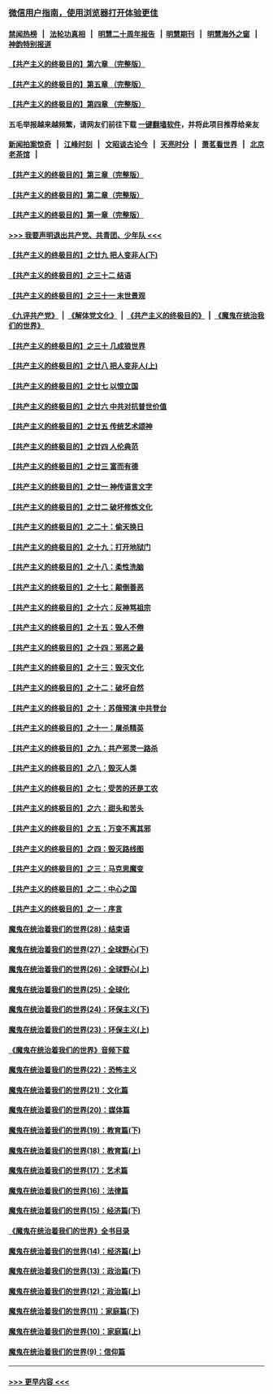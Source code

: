 ### [微信用户指南，使用浏览器打开体验更佳](https://github.com/gfw-breaker/banned-news1/blob/master/indexes/wechat-guide.md?t=0)
#### [禁闻热榜](热点新闻.md?t=0)  &nbsp;&nbsp;|&nbsp;&nbsp; [法轮功真相](https://github.com/gfw-breaker/truth/blob/master/README.md?t=0) &nbsp;&nbsp;|&nbsp;&nbsp; [明慧二十周年报告](https://github.com/gfw-breaker/mh-reports/blob/master/README.md?t=0) &nbsp;&nbsp;|&nbsp;&nbsp;[明慧期刊](https://github.com/gfw-breaker/mh-qikan) &nbsp;&nbsp;|&nbsp;&nbsp; [明慧海外之窗](https://github.com/gfw-breaker/mh-news/blob/master/README.md?t=0) &nbsp;&nbsp;|&nbsp;&nbsp; [神韵特别报道](https://github.com/gfw-breaker/mh-news/blob/master/shenyun.md?t=0)
#### [【共产主义的终极目的】第六章 （完整版）](../pages/nsc422/n11428913.md?t=02122055) 
#### [【共产主义的终极目的】第五章 （完整版）](../pages/nsc422/n11428912.md?t=02122055) 
#### [【共产主义的终极目的】第四章 （完整版）](../pages/nsc422/n11428907.md?t=02122055) 
#### 五毛举报越来越频繁，请网友们前往下载 [一键翻墙软件](https://github.com/gfw-breaker/ssr-accounts)，并将此项目推荐给亲友
#### [新闻拍案惊奇](https://github.com/gfw-breaker/banned-news1/blob/master/pages/link4.md) &nbsp;&nbsp;|&nbsp;&nbsp; [江峰时刻](https://github.com/gfw-breaker/banned-news1/blob/master/pages/link4.md) &nbsp;&nbsp;|&nbsp;&nbsp; [文昭谈古论今](https://github.com/gfw-breaker/banned-news1/blob/master/pages/link4.md) &nbsp;&nbsp;|&nbsp;&nbsp; [天亮时分](https://github.com/gfw-breaker/banned-news1/blob/master/pages/link4.md) &nbsp;&nbsp;|&nbsp;&nbsp; [萧茗看世界](https://github.com/gfw-breaker/banned-news1/blob/master/pages/link4.md) &nbsp;&nbsp;|&nbsp;&nbsp; [北京老茶馆](https://github.com/gfw-breaker/banned-news1/blob/master/pages/link4.md) &nbsp;&nbsp;|&nbsp;&nbsp; 
#### [【共产主义的终极目的】第三章（完整版）](../pages/nsc422/n11428848.md?t=02122055) 
#### [【共产主义的终极目的】第二章（完整版）](../pages/nsc422/n11428831.md?t=02122055) 
#### [【共产主义的终极目的】第一章（完整版）](../pages/nsc422/n11417651.md?t=02122055) 
#### [>>> 我要声明退出共产党、共青团、少年队 <<<](https://github.com/begood0513/goodnews/blob/master/quit/letter.md) 
#### [【共产主义的终极目的】之廿九 把人变非人(下)](../pages/nsc422/n11344140.md?t=02122055) 
#### [【共产主义的终极目的】之三十二 结语](../pages/nsc422/n11360535.md?t=02122055) 
#### [【共产主义的终极目的】之三十一 末世景观](../pages/nsc422/n11351129.md?t=02122055) 
#### [《九评共产党》](https://github.com/begood0513/9ping.md/blob/master/README.md) &nbsp;|&nbsp; [《解体党文化》](../../../../jtdwh.md/blob/master/README.md)  &nbsp;|&nbsp; [《共产主义的终极目的》](../../../../gczydzjmd.md/blob/master/README.md) &nbsp;|&nbsp; [《魔鬼在统治我们的世界》](../../../../mgztzwmdsj.md/blob/master/README.md) 
#### [【共产主义的终极目的】之三十 几成狼世界](../pages/nsc422/n11348280.md?t=02122055) 
#### [【共产主义的终极目的】之廿八 把人变非人(上)](../pages/nsc422/n11340492.md?t=02122055) 
#### [【共产主义的终极目的】之廿七 以恨立国](../pages/nsc422/n11336944.md?t=02122055) 
#### [【共产主义的终极目的】之廿六 中共对抗普世价值](../pages/nsc422/n11324785.md?t=02122055) 
#### [【共产主义的终极目的】之廿五 传统艺术颂神](../pages/nsc422/n11296396.md?t=02122055) 
#### [【共产主义的终极目的】之廿四 人伦典范](../pages/nsc422/n11296397.md?t=02122055) 
#### [【共产主义的终极目的】之廿三 富而有德](../pages/nsc422/n11283598.md?t=02122055) 
#### [【共产主义的终极目的】之廿一 神传语言文字](../pages/nsc422/n11263265.md?t=02122055) 
#### [【共产主义的终极目的】之廿二 破坏修炼文化](../pages/nsc422/n11245728.md?t=02122055) 
#### [【共产主义的终极目的】之二十：偷天换日](../pages/nsc422/n11238846.md?t=02122055) 
#### [【共产主义的终极目的】之十九：打开地狱门](../pages/nsc422/n11206376.md?t=02122055) 
#### [【共产主义的终极目的】之十八：柔性洗脑](../pages/nsc422/n11199994.md?t=02122055) 
#### [【共产主义的终极目的】之十七：颠倒善恶](../pages/nsc422/n11179782.md?t=02122055) 
#### [【共产主义的终极目的】之十六：反神骂祖宗](../pages/nsc422/n11166798.md?t=02122055) 
#### [【共产主义的终极目的】之十五：毁人不倦](../pages/nsc422/n11166792.md?t=02122055) 
#### [【共产主义的终极目的】之十四：邪恶之最](../pages/nsc422/n11150249.md?t=02122055) 
#### [【共产主义的终极目的】之十三：毁灭文化](../pages/nsc422/n11135227.md?t=02122055) 
#### [【共产主义的终极目的】之十二：破坏自然](../pages/nsc422/n11135214.md?t=02122055) 
#### [【共产主义的终极目的】之十：苏俄预演 中共登台](../pages/nsc422/n11118424.md?t=02122055) 
#### [【共产主义的终极目的】之十一：屠杀精英](../pages/nsc422/n11118442.md?t=02122055) 
#### [【共产主义的终极目的】之九：共产邪灵一路杀](../pages/nsc422/n11114139.md?t=02122055) 
#### [【共产主义的终极目的】之八：毁灭人类](../pages/nsc422/n11108503.md?t=02122055) 
#### [【共产主义的终极目的】之七：受苦的还是工农](../pages/nsc422/n11101809.md?t=02122055) 
#### [【共产主义的终极目的】之六：甜头和苦头](../pages/nsc422/n11096971.md?t=02122055) 
#### [【共产主义的终极目的】之五：万变不离其邪](../pages/nsc422/n11091285.md?t=02122055) 
#### [【共产主义的终极目的】之四：毁灭路线图](../pages/nsc422/n11086284.md?t=02122055) 
#### [【共产主义的终极目的】之三：马克思魔变](../pages/nsc422/n11061941.md?t=02122055) 
#### [【共产主义的终极目的】之二：中心之国](../pages/nsc422/n11047728.md?t=02122055) 
#### [【共产主义的终极目的】之一：序言](../pages/nsc422/n11086077.md?t=02122055) 
#### [魔鬼在统治着我们的世界(28)：结束语](../pages/nsc422/n10936246.md?t=02122055) 
#### [魔鬼在统治着我们的世界(27)：全球野心(下)](../pages/nsc422/n10928319.md?t=02122055) 
#### [魔鬼在统治着我们的世界(26)：全球野心(上)](../pages/nsc422/n10900318.md?t=02122055) 
#### [魔鬼在统治着我们的世界(25)：全球化](../pages/nsc422/n10788205.md?t=02122055) 
#### [魔鬼在统治着我们的世界(24)：环保主义(下)](../pages/nsc422/n10695307.md?t=02122055) 
#### [魔鬼在统治着我们的世界(23)：环保主义(上)](../pages/nsc422/n10688613.md?t=02122055) 
#### [《魔鬼在统治着我们的世界》音频下载](../pages/nsc422/n10635553.md?t=02122055) 
#### [魔鬼在统治着我们的世界(22)：恐怖主义](../pages/nsc422/n10614727.md?t=02122055) 
#### [魔鬼在统治着我们的世界(21)：文化篇](../pages/nsc422/n10597706.md?t=02122055) 
#### [魔鬼在统治着我们的世界(20)：媒体篇](../pages/nsc422/n10586579.md?t=02122055) 
#### [魔鬼在统治着我们的世界(19)：教育篇(下)](../pages/nsc422/n10564808.md?t=02122055) 
#### [魔鬼在统治着我们的世界(18)：教育篇(上)](../pages/nsc422/n10526970.md?t=02122055) 
#### [魔鬼在统治着我们的世界(17)：艺术篇](../pages/nsc422/n10499093.md?t=02122055) 
#### [魔鬼在统治着我们的世界(16)：法律篇](../pages/nsc422/n10485969.md?t=02122055) 
#### [魔鬼在统治着我们的世界(15)：经济篇(下)](../pages/nsc422/n10469975.md?t=02122055) 
#### [《魔鬼在统治着我们的世界》全书目录](../pages/nsc422/n10464261.md?t=02122055) 
#### [魔鬼在统治着我们的世界(14)：经济篇(上)](../pages/nsc422/n10457370.md?t=02122055) 
#### [魔鬼在统治着我们的世界(13)：政治篇(下)](../pages/nsc422/n10448270.md?t=02122055) 
#### [魔鬼在统治着我们的世界(12)：政治篇(上)](../pages/nsc422/n10444576.md?t=02122055) 
#### [魔鬼在统治着我们的世界(11)：家庭篇(下)](../pages/nsc422/n10440961.md?t=02122055) 
#### [魔鬼在统治着我们的世界(10)：家庭篇(上)](../pages/nsc422/n10435448.md?t=02122055) 
#### [魔鬼在统治着我们的世界(9)：信仰篇](../pages/nsc422/n10432159.md?t=02122055) 

----
#### [ >>> 更早内容 <<< ](../indexes/nsc422-earlier.md)
